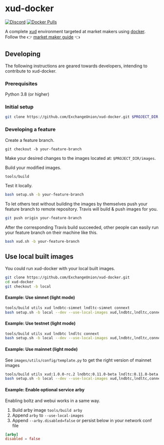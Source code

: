 # xud-docker

[![Discord](https://img.shields.io/discord/547402601885466658.svg)](https://discord.gg/YgDhMSn)
[![Docker Pulls](https://img.shields.io/docker/pulls/exchangeunion/xud)](https://hub.docker.com/r/exchangeunion/xud)

A complete [xud](https://github.com/ExchangeUnion/xud) environment targeted at market makers using [docker](https://www.docker.com/). Follow the 👉 [market maker guide](https://docs.exchangeunion.com/start-earning/market-maker-guide) 👈

## Developing

The following instructions are geared towards developers, intending to contribute to xud-docker.

### Prerequisites

Python 3.8 (or higher)

### Initial setup

```bash
git clone https://github.com/ExchangeUnion/xud-docker.git $PROJECT_DIR
```

### Developing a feature

Create a feature branch.

```
git checkout -b your-feature-branch
```

Make your desired changes to the images located at: `$PROJECT_DIR/images`.

Build your modified images.

```bash
tools/build
```

Test it locally.

```bash
bash setup.sh -b your-feature-branch
```

To let others test without building the images by themselves push your feature branch to remote repository. Travis will build & push images for you.

```bash
git push origin your-feature-branch
```

After the corresponding Travis build succeeded, other people can easily run your feature branch on their machine like this.

```bash
bash xud.sh -b your-feature-branch
```


## Use local built images

You could run xud-docker with your local built images.

```bash
git clone https://github.com/ExchangeUnion/xud-docker.git
cd xud-docker
git checkout -b local
```

#### Example: Use simnet (light mode)

```bash
tools/build utils xud lndbtc-simnet lndltc-simnet connext
bash setup.sh -b local --dev --use-local-images xud,lndbtc,lndltc,connext
```

#### Example: Use testnet (light mode)

```bash
tools/build utils xud lndbtc lndltc connext
bash setup.sh -b local --dev --use-local-images xud,lndbtc,lndltc,connext
```

#### Example: Use mainnet (light mode)

See `images/utils/config/template.py` to get the right version of mainnet images

```bash
tools/build utils xud:1.0.0-rc.2 lndbtc:0.11.0-beta lndltc:0.11.0-beta.rc1 connext:1.3.1
bash setup.sh -b local --dev --use-local-images xud,lndbtc,lndltc,connext
```

#### Example: Enable optional service arby

Enabling boltz and webui works in a same way. 

1. Build arby image `tools/build arby`
2. Append `arby` to `--use-local-images`
3. Append `--arby.disabled=false` or persist below in your network conf file

```toml
[arby]
disabled = false
```
